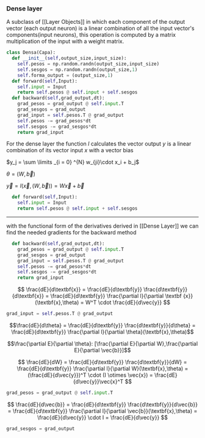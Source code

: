 
### Dense layer
A subclass of [[Layer Objects]] in which each component of the output vector (each output neuron)
is a linear combination of all the input vector's components(input neurons), this operation is computed by a matrix multiplication of the input with a weight matrix.
```python
class Densa(Capa):
  def __init__(self,output_size,input_size):
    self.pesos = np.random.randn(output_size,input_size)
    self.sesgos = np.random.randn(output_size,1)
    self.forma_output = (output_size,1)
  def forward(self,Input):
    self.input = Input
    return self.pesos @ self.input + self.sesgos
  def backward(self,grad_output,dt):
    grad_pesos = grad_output @ self.input.T
    grad_sesgos = grad_output
    grad_input = self.pesos.T @ grad_output
    self.pesos -= grad_pesos*dt
    self.sesgos -= grad_sesgos*dt
    return grad_input
```

For the dense layer the function $l$ calculates the vector output $y$ is a linear combination of its vector input $x$ with a vector bias

$y_j = \sum \limits _{i = 0} ^{N} w_{ji}\cdot x_i + b_j$

$\theta = (W,\vec{b})$

$\vec{y} = l(\vec{x},(W,\vec{b})) = W\vec{x} + \vec{b}$

```python
  def forward(self,Input):
    self.input = Input
    return self.pesos @ self.input + self.sesgos
```
___
with the functional form of the derivatives derived in [[Dense Layer]] we can find the needed gradients for the backward method
```python
  def backward(self,grad_output,dt):
    grad_pesos = grad_output @ self.input.T
    grad_sesgos = grad_output
    grad_input = self.pesos.T @ grad_output
    self.pesos -= grad_pesos*dt
    self.sesgos -= grad_sesgos*dt
    return grad_input
```

$$
\frac{dE}{d\textbf{x}} = \frac{dE}{d\textbf{y}} \frac{d\textbf{y}}{d\textbf{x}} 
= \frac{dE}{d\textbf{y}} \frac{\partial l}{\partial \textbf {x}}(\textbf{x},\theta) 
= W^T \cdot \frac{dE}{d\vec{y}}
$$
```python
grad_input = self.pesos.T @ grad_output
```
$$\frac{dE}{d\theta} = \frac{dE}{d\textbf{y}} \frac{d\textbf{y}}{d\theta} = \frac{dE}{d\textbf{y}} \frac{\partial l}{\partial \theta}(\textbf{x},\theta)$$

$$\frac{\partial E}{\partial \theta}: [\frac{\partial E}{\partial W},\frac{\partial E}{\partial \vec{b}}]$$

$$
\frac{dE}{dW} = \frac{dE}{d\textbf{y}} \frac{d\textbf{y}}{dW} = \frac{dE}{d\textbf{y}} \frac{\partial l}{\partial W}(\textbf{x},\theta) 
= (\frac{dE}{d\vec{y}})^T \cdot (I \otimes \vec{x}) = \frac{dE}{d\vec{y}}\vec{x}^T
$$
```python
grad_pesos = grad_output @ self.input.T
```
$$
\frac{dE}{d\vec{b}} = \frac{dE}{d\textbf{y}} \frac{d\textbf{y}}{d\vec{b}} = \frac{dE}{d\textbf{y}} \frac{\partial l}{\partial \vec{b}}(\textbf{x},\theta) 
= \frac{dE}{d\vec{y}} \cdot I = \frac{dE}{d\vec{y}}
$$
```python
grad_sesgos = grad_output
```

